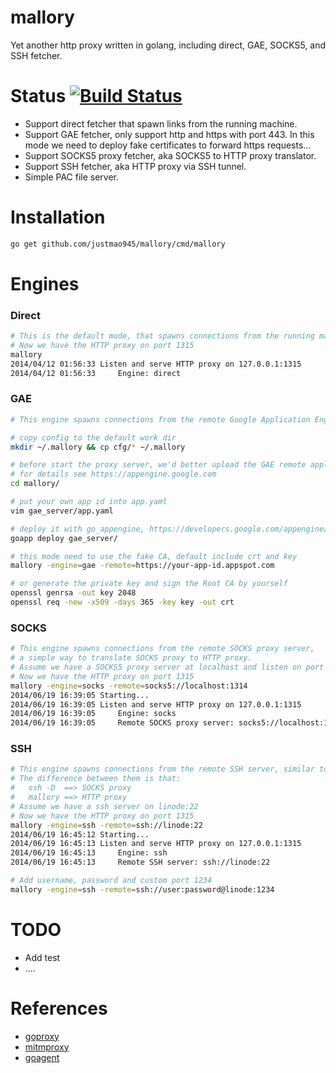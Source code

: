 mallory
=============

Yet another http proxy written in golang, including direct, GAE, SOCKS5, and SSH fetcher.


Status  [![Build Status](https://travis-ci.org/justmao945/mallory.svg?branch=master)](https://travis-ci.org/justmao945/mallory)
=============
* Support direct fetcher that spawn links from the running machine.
* Support GAE fetcher, only support http and https with port 443. In this mode we need to deploy fake certificates to forward https requests...
* Support SOCKS5 proxy fetcher, aka SOCKS5 to HTTP proxy translator.
* Support SSH fetcher, aka HTTP proxy via SSH tunnel.
* Simple PAC file server.

Installation
=============
```sh
go get github.com/justmao945/mallory/cmd/mallory
```

Engines
=============
### Direct
```sh
# This is the default mode, that spawns connections from the running machine.
# Now we have the HTTP proxy on port 1315
mallory
2014/04/12 01:56:33 Listen and serve HTTP proxy on 127.0.0.1:1315
2014/04/12 01:56:33 	Engine: direct
```

### GAE
```sh
# This engine spawns connections from the remote Google Application Engine.

# copy config to the default work dir
mkdir ~/.mallory && cp cfg/* ~/.mallory

# before start the proxy server, we'd better upload the GAE remote application
# for details see https://appengine.google.com
cd mallory/

# put your own app id into app.yaml
vim gae_server/app.yaml

# deploy it with go_appengine, https://developers.google.com/appengine/downloads
goapp deploy gae_server/

# this mode need to use the fake CA, default include crt and key
mallory -engine=gae -remote=https://your-app-id.appspot.com

# or generate the private key and sign the Root CA by yourself
openssl genrsa -out key 2048
openssl req -new -x509 -days 365 -key key -out crt
```

### SOCKS
```sh
# This engine spawns connections from the remote SOCKS proxy server,
# a simple way to translate SOCKS proxy to HTTP proxy.
# Assume we have a SOCKS5 proxy server at localhost and listen on port 1314
# Now we have the HTTP proxy on port 1315
mallory -engine=socks -remote=socks5://localhost:1314
2014/06/19 16:39:05 Starting...
2014/06/19 16:39:05 Listen and serve HTTP proxy on 127.0.0.1:1315
2014/06/19 16:39:05 	Engine: socks
2014/06/19 16:39:05 	Remote SOCKS proxy server: socks5://localhost:1314
```

### SSH
```sh
# This engine spawns connections from the remote SSH server, similar to the ssh -D command.
# The difference between them is that:
#   ssh -D  ==> SOCKS proxy
#   mallory ==> HTTP proxy
# Assume we have a ssh server on linode:22
# Now we have the HTTP proxy on port 1315
mallory -engine=ssh -remote=ssh://linode:22
2014/06/19 16:45:12 Starting...
2014/06/19 16:45:13 Listen and serve HTTP proxy on 127.0.0.1:1315
2014/06/19 16:45:13 	Engine: ssh
2014/06/19 16:45:13 	Remote SSH server: ssh://linode:22

# Add username, password and custom port 1234
mallory -engine=ssh -remote=ssh://user:password@linode:1234
```


TODO
=============
* Add test
* ....


References
=============
* [goproxy][1]
* [mitmproxy][2]
* [goagent][3]
 

[1]: https://github.com/elazarl/goproxy
[2]: http://mitmproxy.org/
[3]: https://github.com/goagent
